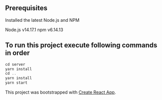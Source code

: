 ## Prerequisites
Installed the latest Node.js and NPM

Node.js v14.17.1
npm v6.14.13


## To run this project execute following commands in order

```javascript
cd server
yarn install
cd ..
yarn install
yarn start
```
This project was bootstrapped with [Create React App](https://github.com/facebook/create-react-app).